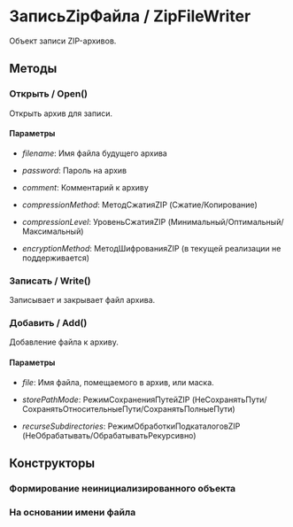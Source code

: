 
# ЗаписьZipФайла / ZipFileWriter
      

      
    
    
Объект записи ZIP-архивов.


  
  
## Методы
    
### Открыть / Open()
    
    
    
Открыть архив для записи.


  
  
#### Параметры

* *filename*: Имя файла будущего архива

* *password*: Пароль на архив

* *comment*: Комментарий к архиву

* *compressionMethod*: МетодСжатияZIP (Сжатие/Копирование)

* *compressionLevel*: УровеньСжатияZIP (Минимальный/Оптимальный/Максимальный)

* *encryptionMethod*: МетодШифрованияZIP (в текущей реализации не поддерживается)

### Записать / Write()
    
    
    
Записывает и закрывает файл архива.


  
  
### Добавить / Add()
    
    
    
Добавление файла к архиву.


  
  
#### Параметры

* *file*: Имя файла, помещаемого в архив, или маска.

* *storePathMode*: РежимСохраненияПутейZIP (НеСохранятьПути/СохранятьОтносительныеПути/СохранятьПолныеПути)

* *recurseSubdirectories*: РежимОбработкиПодкаталоговZIP (НеОбрабатывать/ОбрабатыватьРекурсивно)

## Конструкторы

  
### Формирование неинициализированного объекта
### На основании имени файла
    